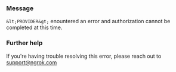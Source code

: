 
### Message
`&lt;PROVIDER&gt;` enountered an error and authorization cannot be completed at this time.

### Further help
If you're having trouble resolving this error, please reach out to [support@ngrok.com](mailto:support@ngrok.com?subject=Help%20with%20ERR_NGROK_3166)

